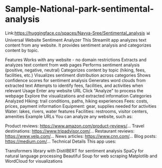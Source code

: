 # Sample-National-park-sentimental-analysis
Link:https://huggingface.co/spaces/Navya-Sree/Sentimental_analysis
📊 Universal Website Sentiment Analyzer
This Streamlit app analyzes text content from any website. It provides sentiment analysis and categorizes content by topic.

Features
Works with any website - no domain restrictions
Extracts and analyzes text content from web pages
Performs sentiment analysis (positive, negative, neutral)
Categorizes content by topic (hiking, fees, facilities, etc.)
Visualizes sentiment distribution across categories
Shows confidence scores for sentiment analysis
Generates word clouds from extracted text
Attempts to identify fees, facilities, and activities when relevant
Usage
Enter any website URL
Click "Analyze" to process the webpage
Explore the visualizations and extracted information
Categories Analyzed
Hiking: trail conditions, paths, hiking experiences
Fees: costs, prices, payment information
Equipment: gear, supplies needed for activities
Water: lakes, rivers, water features
Facilities: restrooms, visitor centers, amenities
Example URLs
You can analyze any website, such as:

Product reviews: https://www.amazon.com/product-reviews/...
Travel destinations: https://www.tripadvisor.com/...
Restaurant reviews: https://www.yelp.com/...
News articles: https://www.cnn.com/...
Blog posts: https://medium.com/...
Technical Details
This app uses:

Transformers library with DistilBERT for sentiment analysis
SpaCy for natural language processing
Beautiful Soup for web scraping
Matplotlib and WordCloud for visualizations

